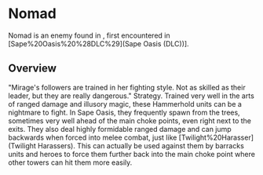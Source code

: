 # Nomad

Nomad is an enemy found in , first encountered in [Sape%20Oasis%20%28DLC%29](Sape Oasis (DLC))].
## Overview

"Mirage's followers are trained in her fighting style. Not as skilled as their leader, but they are really dangerous."
Strategy.
Trained very well in the arts of ranged damage and illusory magic, these Hammerhold units can be a nightmare to fight. In Sape Oasis, they frequently spawn from the trees, sometimes very well ahead of the main choke points, even right next to the exits. They also deal highly formidable ranged damage and can jump backwards when forced into melee combat, just like [Twilight%20Harasser](Twilight Harassers). This can actually be used against them by barracks units and heroes to force them further back into the main choke point where other towers can hit them more easily.